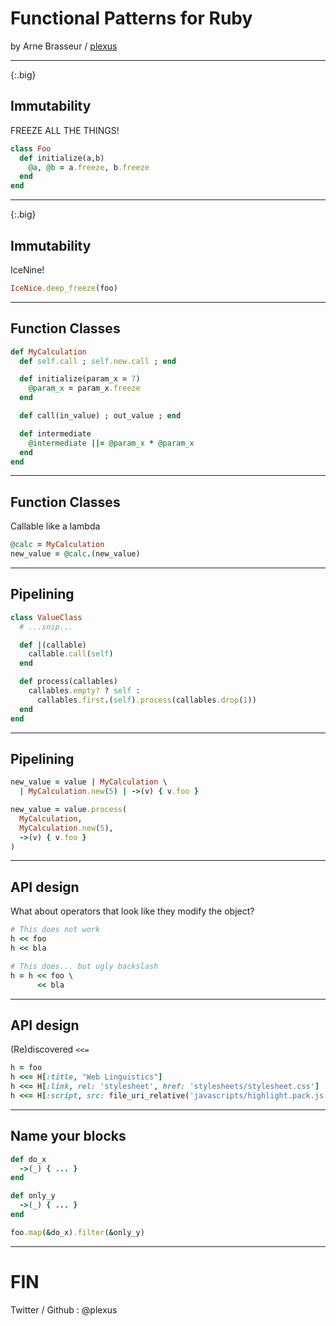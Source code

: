 # Functional Patterns for Ruby

by Arne Brasseur / [plexus](https://github.com/plexus)

---
{:.big}

## Immutability

FREEZE ALL THE THINGS!

```ruby
class Foo
  def initialize(a,b)
    @a, @b = a.freeze, b.freeze
  end
end
```

---
{:.big}

## Immutability

IceNine!

```ruby
IceNice.deep_freeze(foo)
```

---

## Function Classes

```ruby
def MyCalculation
  def self.call ; self.new.call ; end

  def initialize(param_x = 7)
    @param_x = param_x.freeze
  end

  def call(in_value) ; out_value ; end

  def intermediate
    @intermediate ||= @param_x * @param_x
  end
end
```

---

## Function Classes

Callable like a lambda

``` ruby
@calc = MyCalculation
new_value = @calc.(new_value)
```

---

## Pipelining

``` ruby
class ValueClass
  # ...snip...

  def |(callable)
    callable.call(self)
  end

  def process(callables)
    callables.empty? ? self :
      callables.first.(self).process(callables.drop(1))
  end
end
```

---

## Pipelining

```ruby
new_value = value | MyCalculation \
  | MyCalculation.new(5) | ->(v) { v.foo }
```

```ruby
new_value = value.process(
  MyCalculation,
  MyCalculation.new(5),
  ->(v) { v.foo }
)
```

---

## API design

What about operators that look like they modify the object?

```ruby
# This does not work
h << foo
h << bla
```

```ruby
# This does... but ugly backslash
h = h << foo \
      << bla
```

---

## API design

(Re)discovered `<<=`

```ruby
h = foo
h <<= H[:title, "Web Linguistics"]
h <<= H[:link, rel: 'stylesheet', href: 'stylesheets/stylesheet.css']
h <<= H[:script, src: file_uri_relative('javascripts/highlight.pack.js')]
```

---

## Name your blocks

``` ruby
def do_x
  ->(_) { ... }
end

def only_y
  ->(_) { ... }
end

foo.map(&do_x).filter(&only_y)
```

---

# FIN

Twitter / Github : @plexus
